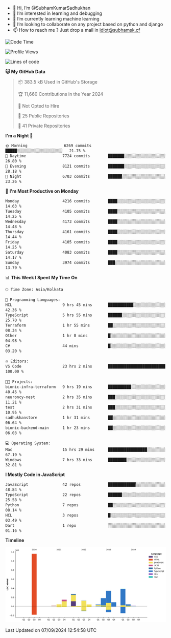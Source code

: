 - 👋 Hi, I’m @SubhamKumarSadhukhan
- 👀 I’m interested in learning and debugging
- 🌱 I’m currently learning machine learning
- 💞️ I’m looking to collaborate on any project based on python and django
- 📫 How to reach me ?
      Just drop a mail in idiot@subhamsk.cf

<!---
SubhamKumarSadhukhan/SubhamKumarSadhukhan is a ✨ special ✨ repository because its `README.md` (this file) appears on your GitHub profile.
You can click the Preview link to take a look at your changes.
--->


<!--START_SECTION:waka-->
![Code Time](http://img.shields.io/badge/Code%20Time-2%2C476%20hrs%208%20mins-blue)

![Profile Views](http://img.shields.io/badge/Profile%20Views-1-blue)

![Lines of code](https://img.shields.io/badge/From%20Hello%20World%20I%27ve%20Written-2.9%20million%20lines%20of%20code-blue)

**🐱 My GitHub Data** 

> 📦 383.5 kB Used in GitHub's Storage 
 > 
> 🏆 11,660 Contributions in the Year 2024
 > 
> 🚫 Not Opted to Hire
 > 
> 📜 25 Public Repositories 
 > 
> 🔑 41 Private Repositories 
 > 
**I'm a Night 🦉** 

```text
🌞 Morning                6269 commits        █████░░░░░░░░░░░░░░░░░░░░   21.75 % 
🌆 Daytime                7724 commits        ███████░░░░░░░░░░░░░░░░░░   26.80 % 
🌃 Evening                8121 commits        ███████░░░░░░░░░░░░░░░░░░   28.18 % 
🌙 Night                  6703 commits        ██████░░░░░░░░░░░░░░░░░░░   23.26 % 
```
📅 **I'm Most Productive on Monday** 

```text
Monday                   4216 commits        ████░░░░░░░░░░░░░░░░░░░░░   14.63 % 
Tuesday                  4105 commits        ████░░░░░░░░░░░░░░░░░░░░░   14.25 % 
Wednesday                4173 commits        ████░░░░░░░░░░░░░░░░░░░░░   14.48 % 
Thursday                 4161 commits        ████░░░░░░░░░░░░░░░░░░░░░   14.44 % 
Friday                   4105 commits        ████░░░░░░░░░░░░░░░░░░░░░   14.25 % 
Saturday                 4083 commits        ████░░░░░░░░░░░░░░░░░░░░░   14.17 % 
Sunday                   3974 commits        ███░░░░░░░░░░░░░░░░░░░░░░   13.79 % 
```


📊 **This Week I Spent My Time On** 

```text
🕑︎ Time Zone: Asia/Kolkata

💬 Programming Languages: 
HCL                      9 hrs 45 mins       ███████████░░░░░░░░░░░░░░   42.36 % 
TypeScript               5 hrs 55 mins       ██████░░░░░░░░░░░░░░░░░░░   25.70 % 
Terraform                1 hr 55 mins        ██░░░░░░░░░░░░░░░░░░░░░░░   08.34 % 
Other                    1 hr 8 mins         █░░░░░░░░░░░░░░░░░░░░░░░░   04.98 % 
C#                       44 mins             █░░░░░░░░░░░░░░░░░░░░░░░░   03.20 % 

🔥 Editors: 
VS Code                  23 hrs 2 mins       █████████████████████████   100.00 % 

🐱‍💻 Projects: 
bionic-infra-terraform   9 hrs 19 mins       ██████████░░░░░░░░░░░░░░░   40.45 % 
neuroncy-nest            2 hrs 35 mins       ███░░░░░░░░░░░░░░░░░░░░░░   11.21 % 
test                     2 hrs 31 mins       ███░░░░░░░░░░░░░░░░░░░░░░   10.95 % 
sadhukhanstore           1 hr 31 mins        ██░░░░░░░░░░░░░░░░░░░░░░░   06.64 % 
bionic-backend-main      1 hr 23 mins        ██░░░░░░░░░░░░░░░░░░░░░░░   06.03 % 

💻 Operating System: 
Mac                      15 hrs 29 mins      █████████████████░░░░░░░░   67.19 % 
Windows                  7 hrs 33 mins       ████████░░░░░░░░░░░░░░░░░   32.81 % 
```

**I Mostly Code in JavaScript** 

```text
JavaScript               42 repos            ████████████░░░░░░░░░░░░░   48.84 % 
TypeScript               22 repos            ██████░░░░░░░░░░░░░░░░░░░   25.58 % 
Python                   7 repos             ██░░░░░░░░░░░░░░░░░░░░░░░   08.14 % 
HCL                      3 repos             █░░░░░░░░░░░░░░░░░░░░░░░░   03.49 % 
Dart                     1 repo              ░░░░░░░░░░░░░░░░░░░░░░░░░   01.16 % 
```



**Timeline**

![Lines of Code chart](https://raw.githubusercontent.com/SubhamKumarSadhukhan/SubhamKumarSadhukhan/main/assets/bar_graph.png)


 Last Updated on 07/09/2024 12:54:58 UTC
<!--END_SECTION:waka-->
